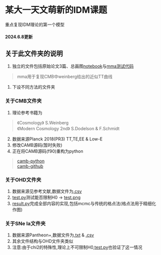 # 某大一天文萌新的IDM课题
重点复现IDM理论的第一个模型

#### 2024.6.8更新
## 关于此文件夹的说明
1. 独立的文件包括原始论文3篇、总画图[notebook](test.ipynb)与[mma测试代码](test.nb)
>mma用于复现CMB中weinberg给出的近似TT曲线
1. 下设不同方法的文件夹

### 关于CMB文件夹
1. 理论参考书籍为
>《Cosmology》 S.Weinberg  
>《Modern Cosmology 2nd》 S.Dodelson & F.Schmidt 
2. 数据来源Planck 2018(PR3) TT,TE,EE & Low-E
3. 修改CAMB源码(暂时失败)
4. 正在将CAMB源码(f90)重构为python
>[camb-python](https://camb.readthedocs.io/en/latest/index.html)  
>[camb-github](https://github.com/cmbant/CAMB)

### 关于OHD文件夹
1. 数据来源见参考文献,数据文件为[.csv](/OHD/OHD.csv)
2. [test.py](/OHD/test.py)测试能否限制H0 -> [test.png](/OHD/test.png)
3. [result.py](/OHD/result.py)完成全部内容的实现,包括mcmc与传统的格点法(格点法用于精细化作图)

### 关于SNe Ia文件夹
1. 数据来源Pantheon+,数据文件为[.txt](/SNe%20Ia/Pantheon.txt) & [.csv](/SNe%20Ia/Pantheon.csv)
2. 其余文件结构与OHD文件夹类似
3. 注意:由于chi2的特殊性,理论上不可限制H0,[test.py](/SNe%20Ia/test.py)也验证了这一情况
